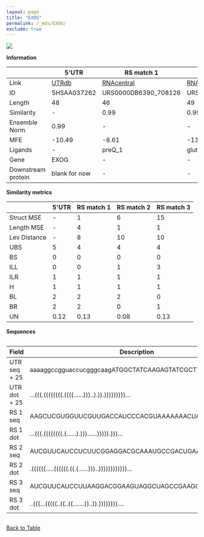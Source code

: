 ```yaml
---
layout: page
title: "EXOG"
permalink: /_mds/EXOG/
exclude: true
---
```




![](../../alns_9.28.22/aln_5HSAA037262_0.962.png?raw=true)


**Information**

| | 5'UTR       | RS match 1   | RS match 2  | RS match 3 |
| ---- | ----------- | ----------- | ----------- | ----------- |
| Link | <a href="http://utrdb.ba.itb.cnr.it/getutr/5HSAA037262/1" target="_blank" rel="noopener noreferrer">UTRdb</a>   | <a href="https://rnacentral.org/rna/URS0000DB6390/708126" target="_blank" rel="noopener noreferrer">RNAcentral</a>     |<a href="https://rnacentral.org/rna/URS0000D6ADBA/12908" target="_blank" rel="noopener noreferrer">RNAcentral</a>  | <a href="https://rnacentral.org/rna/URS0000C7DE01/12908" target="_blank" rel="noopener noreferrer">RNAcentral</a>   |
| ID | 5HSAA037262     | URS0000DB6390_708126     | URS0000D6ADBA_12908     | URS0000C7DE01_12908     |
| Length | 48     |  46    | 49   |  47    |
| Similarity | - | 0.99 | 0.99 | 0.98 |
| Ensemble Norm | 0.99 | - | - | - |
| MFE | -10.49 | -8.61 | -13 | -8.44 |
| Ligands | - | preQ_1 | glutamine | glutamine |
| Gene | EXOG | - | - | - |
| Downstream protein | blank for now    |    -    | -  | - |


**Similarity metrics**

| | 5'UTR       | RS match 1   | RS match 2  | RS match 3 |
| ---- | ----------- | ----------- | ----------- | ----------- |
| Struct MSE | - | 1 | 6 | 15 |
| Length MSE | - | 4 | 1 | 1 |
| Lev Distance | - | 8 | 10 | 10 |
| UBS| 5 | 4 | 4 | 4 |
| BS | 0 | 0 | 0 | 0 |
| ILL | 0 | 0 | 1 | 3 |
| ILR | 1 | 1 | 1 | 1 |
| H | 1 | 1 | 1 | 1 |
| BL | 2 | 2 | 2 | 0 |
| BR | 2 | 2 | 0 | 1 |
| UN | 0.12 | 0.13 | 0.08 | 0.13 |

**Sequences**


<div style="overflow-x:auto;">

<table>
<colgroup>
<col width="30%" />
<col width="70%" />
</colgroup>
<thead>
<tr class="header">
<th>Field</th>
<th>Description</th>
</tr>
</thead>
<tbody>
<tr>
<td markdown="span">UTR seq + 25 </td>
<td markdown="span"> aaaaggccgguaccucgggcaagATGGCTATCAAGAGTATCGCTTCCC </td>
</tr>
<tr>
<td markdown="span">UTR dot + 25  </td>
<td markdown="span"> ...(((.((((((((.((((......)))..).)).)))))))))...
</td>
</tr>


<tr>
<td markdown="span">RS 1 seq </td>
<td markdown="span"> AAGCUCGUGGUUCGUUGACCAUCCCACGUAAAAAAACUAGGAGGAG
</td>
</tr>


<tr>
<td markdown="span">RS 1 dot </td>
<td markdown="span"> ...(((.((((((((.(......).)))......))))).)))...
</td>
</tr>


<tr>
<td markdown="span">RS 2 seq </td>
<td markdown="span"> AUCGUUCAUCCUCUUCGGAGGACGCAAAUGCCGACUGAAGGAACGGGAU
</td>
</tr>


<tr>
<td markdown="span">RS 2 dot </td>
<td markdown="span"> .((((((.....((((((.((.(......)))..))))))))))))...
</td>
</tr>


<tr>
<td markdown="span">RS 3 seq </td>
<td markdown="span"> AUCGUUCAUCCUUAAGGACGGAAGUAGGCUAGCCGAAGGAACGCACU
</td>
</tr>


<tr>
<td markdown="span">RS 3 dot </td>
<td markdown="span"> ..(((...(((((..((..((.......))..)).))))))))....
</td>
</tr>

</tbody>
</table>


</div>


[Back to Table](../../display)
